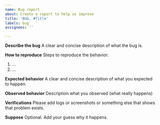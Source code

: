 ```yaml
---
name: Bug report
about: Create a report to help us improve
title: 'BUG. #Title'
labels: bug
assignees: ''

---
```


**Describe the bug**
A clear and concise description of what the bug is.

**How to reproduce**
Steps to reproduce the behavior:
1. ...
2. ...

**Expected behavior**
A clear and concise description of what you expected to happen.

**Observed behavior**
Description what you observed (what really happens)

**Verifications**
Please add logs or screenshots or something else that shows that problem exists.

**Suppose**
Optional. Add your guess why it happens.
